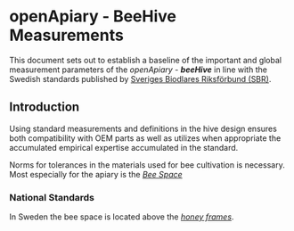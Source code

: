 # openApiary - BeeHive Measurements
<!-- Eric Sandbling, https://github.com/ericsandbling/openApiary -->

This document sets out to establish a baseline of the important and global measurement parameters of the _openApiary_ - _**beeHive**_ in line with the Swedish standards published by [Sveriges Biodlares Riksförbund (SBR)][sbr].

## Introduction

<!-- SBR Standard - Mått för yngelrum och skattlådor med tillbehör, 4th revision, SBR 2005, read (2019-05-25): http://www.olandsbiodlarforening.se/files/SBR_Standard_Mtt_p_Yngelrum_ramar.pdf -->

Using standard measurements and definitions in the hive design ensures both compatibility with OEM parts as well as utilizes when appropriate the accumulated empirical expertise accumulated in the standard.

Norms for tolerances in the materials used for bee cultivation is necessary. Most especially for the apiary is the [_Bee Space_][bee-space]

### National Standards

In Sweden the bee space is located above the [_honey frames_][honey-frame].

<!-- References -->
[bee-space]: ./../../dkr/definitions.md#bee-space
[honey-frame]: ./../../dkr/definitions.md#honey-frame
[sbr]: www.biodlarna.se
